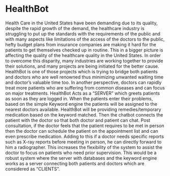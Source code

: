 # HealthBot
Health Care in the United States have been demanding due to its quality, despite the rapid growth of the demand, the healthcare industry is struggling to put up the standards with the requirements of the public and with many aspects like limitations of the access of the doctors to the public, hefty budget plans from insurance companies are making it hard for the patients to get themselves checked up in routine. This in a bigger picture is affecting the quality of the healthcare quality in the United States. In order to overcome this disparity, many industries are working together to provide their solutions, and many projects are being initiated for the better cause. HealthBot is one of those projects which is trying to bridge both patients and doctors who are well renowned thus minimizing unwanted waiting time and doctor’s valuable time too. In another perspective, doctors can rapidly treat more patients who are suffering from common diseases and can focus on major treatments. 
HealthBot Acts as a “SERVER” which greets patients as soon as they are logged in. When the patients enter their problems, based on the simple Keyword engine the patients will be assigned to the nearest doctors available. HealthBot will be providing remedies/temporary medication based on the keyword matched. Then the chatbot connects the patient with the doctor so that both doctor and patient can chat. Post consultation, if the doctor feels that the patient requires to be met in person then the doctor can schedule the patient on the appointment list and can even prescribe medication. Adding to this if a doctor needs specific reports such as X-ray reports before meeting in person, he can directly forward to him a radiographer. This increases the flexibility of the system to assist the doctor to focus on patients who need prior supervision. This would be a robust system where the server with databases and the keyword engine works as a server connecting both patients and doctors which are considered as “CLIENTS”.
